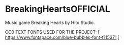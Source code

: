 # BreakingHeartsOFFICIAL
Music game Breaking Hearts by Hito Studio.

CC0 TEXT FONTS USED FOR THE PROJECT:
[ https://www.fontspace.com/blue-bubbles-font-f115371 ]